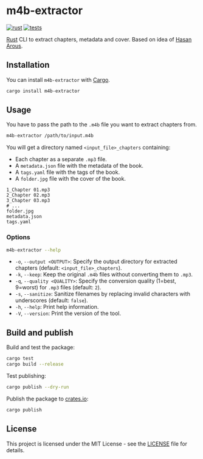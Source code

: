 # m4b-extractor

[![rust][rust-version-src]][rust-version-href]
[![tests][tests-src]][tests-href]

[Rust](https://www.rust-lang.org/) CLI to extract chapters, metadata and cover. Based on idea of [Hasan Arous](https://unix.stackexchange.com/questions/499179/using-ffmpeg-to-split-an-audible-audio-book-into-chapters).

## Installation

You can install `m4b-extractor` with [Cargo](https://doc.rust-lang.org/cargo/).

```bash
cargo install m4b-extractor
```

## Usage

You have to pass the path to the `.m4b` file you want to extract chapters from.

```bash
m4b-extractor /path/to/input.m4b
```

You will get a directory named `<input_file>_chapters` containing:

- Each chapter as a separate `.mp3` file.
- A `metadata.json` file with the metadata of the book.
- A `tags.yaml` file with the tags of the book.
- A `folder.jpg` file with the cover of the book.

```plain
1_Chapter 01.mp3
2_Chapter 02.mp3
3_Chapter 03.mp3
# ...
folder.jpg
metadata.json
tags.yaml
```

### Options

```bash
m4b-extractor --help
```

- `-o`, `--output <OUTPUT>`: Specify the output directory for extracted chapters (default: `<input_file>_chapters`).
- `-k`, `--keep`: Keep the original `.m4b` files without converting them to `.mp3`.
- `-q`, `--quality <QUALITY>`: Specify the conversion quality (1=best, 9=worst) for `.mp3` files (default: `2`).
- `-s`, `--sanitize`: Sanitize filenames by replacing invalid characters with underscores (default: `false`).
- `-h`, `--help`: Print help information.
- `-V`, `--version`: Print the version of the tool.

## Build and publish

Build and test the package:

```bash
cargo test
cargo build --release
```

Test publishing:

```bash
cargo publish --dry-run
```

Publish the package to [crates.io](https://crates.io):

```bash
cargo publish
```

## License

This project is licensed under the MIT License - see the [LICENSE](LICENSE) file for details.

[rust-version-src]: https://img.shields.io/badge/Rust-v1.88.0-000000?colorA=18181B&logo=Rust&logoColor=ffffff
[rust-version-href]: https://www.rust-lang.org/
[tests-src]: https://img.shields.io/github/actions/workflow/status/ewilan-riviere/m4b-extractor/run-tests.yml?branch=main&label=tests&style=flat&colorA=18181B
[tests-href]: https://github.com/ewilan-riviere/m4b-extractor/actions
